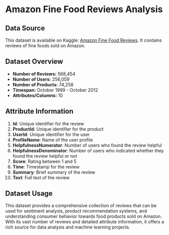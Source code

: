 # Amazon Fine Food Reviews Analysis

## Data Source

This dataset is available on Kaggle: [Amazon Fine Food Reviews](https://www.kaggle.com/snap/amazon-fine-food-reviews). It contains reviews of fine foods sold on Amazon.

## Dataset Overview

- **Number of Reviews:** 568,454
- **Number of Users:** 256,059
- **Number of Products:** 74,258
- **Timespan:** October 1999 - October 2012
- **Attributes/Columns:** 10

## Attribute Information

1. **Id**: Unique identifier for the review
2. **ProductId**: Unique identifier for the product
3. **UserId**: Unique identifier for the user
4. **ProfileName**: Name of the user profile
5. **HelpfulnessNumerator**: Number of users who found the review helpful
6. **HelpfulnessDenominator**: Number of users who indicated whether they found the review helpful or not
7. **Score**: Rating between 1 and 5
8. **Time**: Timestamp for the review
9. **Summary**: Brief summary of the review
10. **Text**: Full text of the review

## Dataset Usage

This dataset provides a comprehensive collection of reviews that can be used for sentiment analysis, product recommendation systems, and understanding consumer behavior towards food products sold on Amazon. With its vast number of reviews and detailed attribute information, it offers a rich source for data analysis and machine learning projects.


